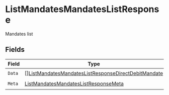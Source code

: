 # ListMandatesMandatesListResponse

Mandates list


## Fields

| Field                                                                                                                                 | Type                                                                                                                                  | Required                                                                                                                              | Description                                                                                                                           |
| ------------------------------------------------------------------------------------------------------------------------------------- | ------------------------------------------------------------------------------------------------------------------------------------- | ------------------------------------------------------------------------------------------------------------------------------------- | ------------------------------------------------------------------------------------------------------------------------------------- |
| `Data`                                                                                                                                | [][ListMandatesMandatesListResponseDirectDebitMandate](../../models/operations/listmandatesmandateslistresponsedirectdebitmandate.md) | :heavy_check_mark:                                                                                                                    | N/A                                                                                                                                   |
| `Meta`                                                                                                                                | [ListMandatesMandatesListResponseMeta](../../models/operations/listmandatesmandateslistresponsemeta.md)                               | :heavy_check_mark:                                                                                                                    | N/A                                                                                                                                   |